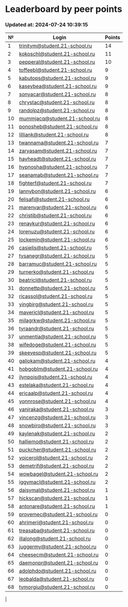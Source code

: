 # Leaderboard by peer points

### Updated at: 2024-07-24 10:39:15

| № | Login | Points |
|---|-------|--------|
|1|trinitym@student.21-school.ru|14|
|2|kokoschl@student.21-school.ru|11|
|3|pepperal@student.21-school.ru|10|
|4|toffeebl@student.21-school.ru|9|
|5|kabutops@student.21-school.ru|9|
|6|kaseybea@student.21-school.ru|9|
|7|sonyacar@student.21-school.ru|8|
|8|chrystac@student.21-school.ru|8|
|9|randolpz@student.21-school.ru|8|
|10|mummjacq@student.21-school.ru|8|
|11|ponosheb@student.21-school.ru|8|
|12|lilliank@student.21-school.ru|8|
|13|twannama@student.21-school.ru|7|
|14|zaryasam@student.21-school.ru|7|
|15|hayheadt@student.21-school.ru|7|
|16|hypnosha@student.21-school.ru|7|
|17|seanamab@student.21-school.ru|7|
|18|fighterf@student.21-school.ru|7|
|19|lannybon@student.21-school.ru|6|
|20|felisafi@student.21-school.ru|6|
|21|marenvar@student.21-school.ru|6|
|22|christib@student.21-school.ru|6|
|23|renaykur@student.21-school.ru|6|
|24|lorenuzu@student.21-school.ru|6|
|25|lockemin@student.21-school.ru|6|
|26|casielis@student.21-school.ru|5|
|27|tysanegr@student.21-school.ru|5|
|28|barramuc@student.21-school.ru|5|
|29|turnerko@student.21-school.ru|5|
|30|beatricl@student.21-school.ru|5|
|31|donnettp@student.21-school.ru|5|
|32|ricassol@student.21-school.ru|5|
|33|yingbirg@student.21-school.ru|5|
|34|mavericl@student.21-school.ru|5|
|35|milagrkw@student.21-school.ru|5|
|36|tyraandr@student.21-school.ru|5|
|37|unmentia@student.21-school.ru|5|
|38|wifedoge@student.21-school.ru|5|
|39|skeevesp@student.21-school.ru|5|
|40|galiokam@student.21-school.ru|4|
|41|hobgoblm@student.21-school.ru|4|
|42|ilynpois@student.21-school.ru|4|
|43|estelaka@student.21-school.ru|4|
|44|ericaalp@student.21-school.ru|4|
|45|yonnrose@student.21-school.ru|4|
|46|yaniraka@student.21-school.ru|3|
|47|vincenzg@student.21-school.ru|3|
|48|snowbiro@student.21-school.ru|3|
|49|kaylenak@student.21-school.ru|2|
|50|halliemo@student.21-school.ru|2|
|51|puckcher@student.21-school.ru|2|
|52|voicerol@student.21-school.ru|2|
|53|demetrif@student.21-school.ru|2|
|54|wowbagel@student.21-school.ru|2|
|55|iggymacl@student.21-school.ru|2|
|56|daisymal@student.21-school.ru|1|
|57|hickscan@student.21-school.ru|1|
|58|antonare@student.21-school.ru|1|
|59|provemec@student.21-school.ru|0|
|60|ahrimeri@student.21-school.ru|0|
|61|treasaba@student.21-school.ru|0|
|62|illalong@student.21-school.ru|0|
|63|juggermy@student.21-school.ru|0|
|64|cheesecm@student.21-school.ru|0|
|65|daemonpr@student.21-school.ru|0|
|66|adolphdo@student.21-school.ru|0|
|67|leobalda@student.21-school.ru|0|
|68|tymorgiu@student.21-school.ru|0|
|
